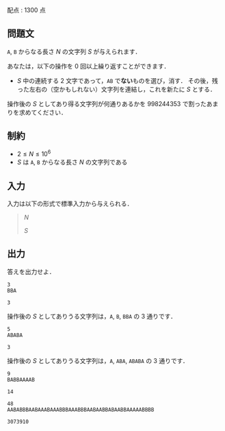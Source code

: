 配点 : $1300$ 点

## 問題文

`A`, `B` からなる長さ $N$ の文字列 $S$ が与えられます．

あなたは，以下の操作を $0$ 回以上繰り返すことができます．

- $S$ 中の連続する $2$ 文字であって，`AB` で**ない**ものを選び，消す．
その後，残った左右の（空かもしれない）文字列を連結し，これを新たに $S$ とする．

操作後の $S$ としてあり得る文字列が何通りあるかを $998244353$ で割ったあまりを求めてください．

## 制約

- $2 \leq N \leq 10^6$
- $S$ は `A`, `B` からなる長さ $N$ の文字列である

## 入力

入力は以下の形式で標準入力から与えられる．

> $N$
> 
> $S$

## 出力

答えを出力せよ．

```input1
3
BBA
```

```output1
3
```

操作後の $S$ としてありうる文字列は，`A`, `B`, `BBA` の $3$ 通りです．

```input2
5
ABABA
```

```output2
3
```

操作後の $S$ としてありうる文字列は，`A`, `ABA`, `ABABA` の $3$ 通りです．

```input3
9
BABBAAAAB
```

```output3
14
```

```input4
48
AABABBBAABAAABAAABBBAAABBBAABAABBABAABBAAAAABBBB
```

```output4
3073910
```